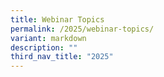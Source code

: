 ```yaml
---
title: Webinar Topics
permalink: /2025/webinar-topics/
variant: markdown
description: ""
third_nav_title: "2025"
---
```

